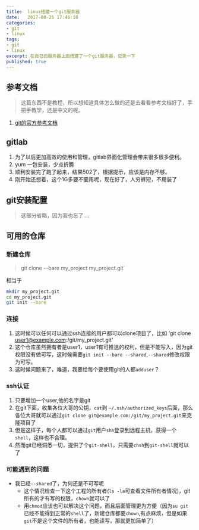 ```yaml
---
title:  linux搭建一个git服务器
date:   2017-08-25 17:46:18
categories:
- git
- linux
tags:
- git
- linux
excerpt: 在自己的服务器上面搭建了一个git服务器，记录一下
published: true
---
```

## 参考文档
> 这篇东西不是教程，所以想知道具体怎么做的还是去看看参考文档好了，手把手教学，还是中文的呢。

1. [git的官方参考文档](https://git-scm.com/book/zh/v2)

## gitlab
1. 为了以后更加高效的使用和管理，gitlab界面化管理会带来很多很多便利。
2. yum 一包安装，少点折腾
3. 顺利安装完了跑了起来，结果502了，根据提示，应该是内存不够。
4. 刚开始还想着，这个1G多要不要用呢，现在好了，人穷裤短，不用装了

## git安装配置
> 这部分省略，因为我也忘了....

## 可用的仓库
### 新建仓库
> git clone --bare my_project my_project.git`

相当于

```bash
mkdir my_project.git
cd my_project.git
git init --bare
```
### 连接
1. 这时候可以任何可以通过ssh连接的用户都可以clone项目了，比如 ‘git clone user1@example.com:/git/my_project.git’
2. 这个仓库虽然拥有者是user1，user1有可推送的权利，但是不能写入，因为git权限没有做可写，这时候需要`git init --bare --shared`,`--shared`修改权限为可写。
3. 这时候问题来了，难道，我要给每个要使用git的人都`adduser`？

### ssh认证
1. 只要增加一个user,他的名字是git
2. 在git下面，收集各位大哥的公钥，`cat`到 `~/.ssh/authorized_keys`后面，那么各位大哥就可以通过`git clone git@example.com:/git/my_project.git`来克隆项目了
3. 但是这样子，每个人都可以通过`git`用户`shh`登录到远程主机，获得一个`shell`，这样也不合理。
4. 然而git已经洞悉一切，提供了个`git-shell`，只需要`chsh`到`git-shell`就可以了

### 可能遇到的问题
* 我已经`--shared`了，为何还是不可写呢
	* 这个情况检查一下这个工程的所有者(`ls -la`可查看文件所有者情况)，git所有的才有写的权限，`chown`就可以了
	* 用`chmod`应该也可以解决这个问题，而且后面管理更为方便（因为`su git`已经不能得到正常的`shell`了，新建仓库都要`chown`,有点麻烦，但是如果`git`不是这个文件的所有者，也能读写，那就更加简单了）
